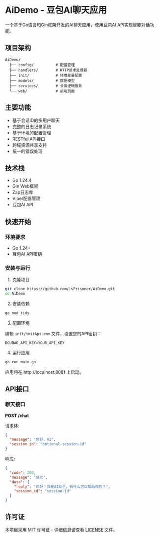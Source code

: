 # AiDemo - 豆包AI聊天应用

一个基于Go语言和Gin框架开发的AI聊天应用，使用豆包AI API实现智能对话功能。

## 项目架构

```
AiDemo/
  ├── config/          # 配置管理
  ├── handlers/        # HTTP请求处理器
  ├── init/            # 环境变量配置
  ├── models/          # 数据模型
  ├── services/        # 业务逻辑服务
  └── web/             # 前端页面
```

## 主要功能

- 基于会话ID的多用户聊天
- 完整的日志记录系统
- 基于环境的配置管理
- RESTful API接口
- 跨域资源共享支持
- 统一的错误处理

## 技术栈

- Go 1.24.4
- Gin Web框架
- Zap日志库
- Viper配置管理
- 豆包AI API

## 快速开始

### 环境要求

- Go 1.24+
- 豆包AI API密钥

### 安装与运行

1. 克隆项目

```bash
git clone https://github.com/isPrisoner/AiDemo.git
cd AiDemo
```

2. 安装依赖

```bash
go mod tidy
```

3. 配置环境

编辑 `init/initApi.env` 文件，设置您的API密钥：

```
DOUBAO_API_KEY=YOUR_API_KEY
```

4. 运行应用

```bash
go run main.go
```

应用将在 http://localhost:8081 上启动。

## API接口

### 聊天接口

**POST /chat**

请求体:
```json
{
  "message": "你好，AI",
  "session_id": "optional-session-id"
}
```

响应:
```json
{
  "code": 200,
  "message": "成功",
  "data": {
    "reply": "你好！我是AI助手，有什么可以帮助你的？",
    "session_id": "session-id"
  }
}
```

## 许可证

本项目采用 MIT 许可证 - 详细信息请查看 [LICENSE](LICENSE) 文件。 